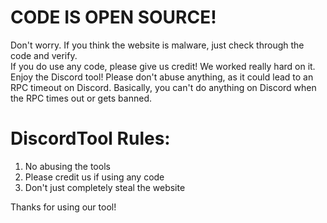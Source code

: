 # CODE IS OPEN SOURCE!

Don't worry. If you think the website is malware, just check through the code and verify.  
If you do use any code, please give us credit! We worked really hard on it.  
Enjoy the Discord tool! Please don't abuse anything, as it could lead to an RPC timeout on Discord. Basically, you can't do anything on Discord when the RPC times out or gets banned.

# DiscordTool Rules:
1. No abusing the tools  
2. Please credit us if using any code  
3. Don't just completely steal the website

Thanks for using our tool!
